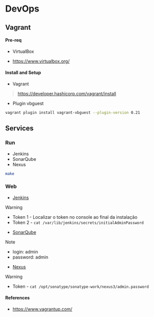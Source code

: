 # DevOps

## Vagrant

#### Pre-req

* VirtualBox

- https://www.virtualbox.org/

#### Install and Setup

* Vagrant

> https://developer.hashicorp.com/vagrant/install

* Plugin vbguest

```sh
vagrant plugin install vagrant-vbguest --plugin-version 0.21
```
## Services

### Run

- Jenkins
- SonarQube
- Nexus

```sh
make 
```

### Web

- [Jenkins](http://localhost:9001/)

> [!WARNING] 
> - Token 1 - Localizar o token no console ao final da instalação
> - Token 2 - `cat /var/lib/jenkins/secrets/initialAdminPassword`

- [SonarQube](http://localhost:9000/)

> [!NOTE] 
> - login: admin
> - password: admin

- [Nexus](http://localhost:9002/)

> [!WARNING] 
> - Token - `cat /opt/sonatype/sonatype-work/nexus3/admin.password `

#### References

- https://www.vagrantup.com/
